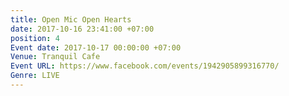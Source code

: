 ```yaml
---
title: Open Mic Open Hearts
date: 2017-10-16 23:41:00 +07:00
position: 4
Event date: 2017-10-17 00:00:00 +07:00
Venue: Tranquil Cafe
Event URL: https://www.facebook.com/events/1942905899316770/
Genre: LIVE
---
```


